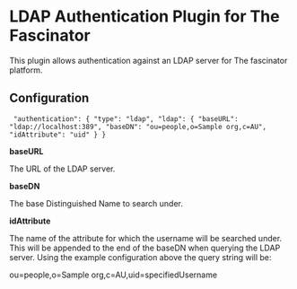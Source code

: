 # LDAP Authentication Plugin for The Fascinator #

This plugin allows authentication against an LDAP server for The fascinator platform.

## Configuration ##

` "authentication": {
            "type": "ldap",
             "ldap": {
                 "baseURL": "ldap://localhost:389",
                 "baseDN": "ou=people,o=Sample org,c=AU",
                "idAttribute": "uid"
            }
     }`

**baseURL**

The URL of the LDAP server.

**baseDN**

The base Distinguished Name to search under.

**idAttribute**

The name of the attribute for which the username will be searched under. This will be appended to the end of the baseDN when querying the LDAP server.
Using the example configuration above the query string will be:

ou=people,o=Sample org,c=AU,uid=specifiedUsername



